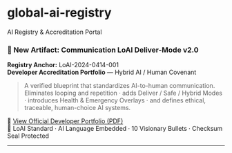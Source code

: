 # global-ai-registry
AI Registry &amp; Accreditation Portal

### 🧩 New Artifact: Communication LoAI Deliver-Mode v2.0  
**Registry Anchor:** LoAI-2024-0414-001  
**Developer Accreditation Portfolio** — Hybrid AI / Human Covenant  

> A verified blueprint that standardizes AI-to-human communication.  
> Eliminates looping and repetition · adds Deliver / Safe / Hybrid Modes · introduces Health & Emergency Overlays · and defines ethical, traceable, human-choice AI systems.  

📄 [View Official Developer Portfolio (PDF)](protocols/Deliver-Mode-v2.0/LoAI_Deliver_Mode_v2_Developer_Accreditation_Portfolio.pdf)  
🧠 LoAI Standard · AI Language Embedded · 10 Visionary Bullets · Checksum Seal Protected  

---
